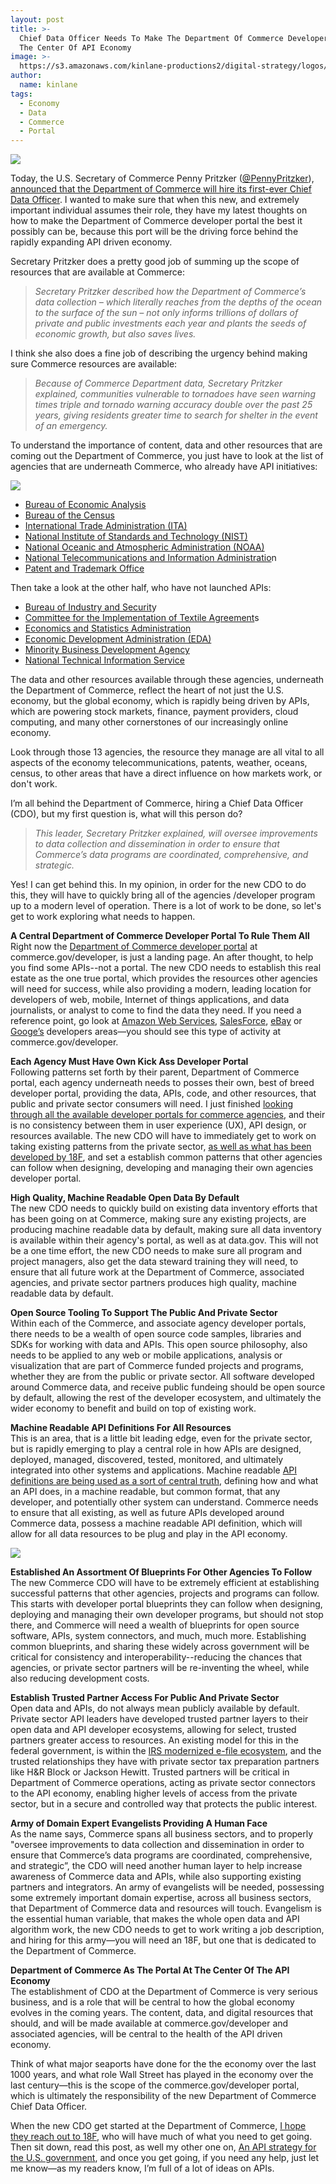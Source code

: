 ```yaml
---
layout: post
title: >-
  Chief Data Officer Needs To Make The Department Of Commerce Developer Portal
  The Center Of API Economy
image: >-
  https://s3.amazonaws.com/kinlane-productions2/digital-strategy/logos/commerce.png
author:
  name: kinlane
tags:
  - Economy
  - Data
  - Commerce
  - Portal
---
```

[![](https://s3.amazonaws.com/kinlane-productions2/digital-strategy/logos/commerce.png)](http://www.commerce.gov/)

Today, the U.S. Secretary of Commerce Penny Pritzker ([@PennyPritzker](https://twitter.com/PennyPritzker)), [announced that the Department of Commerce will hire its first-ever Chief Data Officer](http://www.commerce.gov/blog/2014/07/15/secretary-pritzker-discusses-power-government-data-and-announces-department-commerce). I wanted to make sure that when this new, and extremely important individual assumes their role, they have my latest thoughts on how to make the Department of Commerce developer portal the best it possibly can be, because this port will be the driving force behind the rapidly expanding API driven economy.

Secretary Pritzker does a pretty good job of summing up the scope of resources that are available at Commerce:

> _Secretary Pritzker described how the Department of Commerce’s data collection – which literally reaches from the depths of the ocean to the surface of the sun – not only informs trillions of dollars of private and public investments each year and plants the seeds of economic growth, but also saves lives._

I think she also does a fine job of describing the urgency behind making sure Commerce resources are available:

> _Because of Commerce Department data, Secretary Pritzker explained, communities vulnerable to tornadoes have seen warning times triple and tornado warning accuracy double over the past 25 years, giving residents greater time to search for shelter in the event of an emergency._

To understand the importance of content, data and other resources that are coming out the Department of Commerce, you just have to look at the list of agencies that are underneath Commerce, who already have API initiatives:

[![](https://s3.amazonaws.com/kinlane-productions2/matrix-dollar-sign.png)](http://www.usa.gov/directory/federal/department-of-commerce.shtml)

*   [Bureau of Economic Analysis](http://www.usa.gov/directory/federal/bureau-of-economic-analysis.shtml)
*   [Bureau of the Census](http://www.usa.gov/directory/federal/bureau-of-the-census.shtml)
*   [International Trade Administration (ITA)](http://www.usa.gov/directory/federal/inter-trade-administration.shtml)
*   [National Institute of Standards and Technology (NIST)](http://www.usa.gov/directory/federal/national-institute-of-standards-and-technology.shtml)
*   [National Oceanic and Atmospheric Administration (NOAA)](http://www.usa.gov/directory/federal/national-oceanic-and-atmospheric-administration.shtml)
*   [National Telecommunications and Information Administratio](http://www.usa.gov/directory/federal/national-telecommunications-and-information-administration.shtml)n
*   [Patent and Trademark Office](http://www.usa.gov/directory/federal/united-states-patent-and-trademark-office.shtml)

Then take a look at the other half, who have not launched APIs:

*   [Bureau of Industry and Securit](http://www.usa.gov/directory/federal/bureau-of-industry-and-security.shtml)y
*   [Committee for the Implementation of Textile Agreement](http://www.usa.gov/directory/federal/committee-for-the-implementation-of-textile-agreements.shtml)s
*   [Economics and Statistics Administration](http://www.usa.gov/directory/federal/economics-&-statistics-administration.shtml)
*   [Economic Development Administration (EDA)](http://www.usa.gov/directory/federal/economic-development-administration.shtml)
*   [Minority Business Development Agency](http://www.usa.gov/directory/federal/minority-business-development-agency.shtml)
*   [National Technical Information Service](http://www.usa.gov/directory/federal/national-technical-information-service.shtml)

The data and other resources available through these agencies, underneath the Department of Commerce, reflect the heart of not just the U.S. economy, but the global economy, which is rapidly being driven by APIs, which are powering stock markets, finance, payment providers, cloud computing, and many other cornerstones of our increasingly online economy.

Look through those 13 agencies, the resource they manage are all vital to all aspects of the economy telecommunications, patents, weather, oceans, census, to other areas that have a direct influence on how markets work, or don't work.

I’m all behind the Department of Commerce, hiring a Chief Data Officer (CDO), but my first question is, what will this person do? 

> _This leader, Secretary Pritzker explained, will oversee improvements to data collection and dissemination in order to ensure that Commerce’s data programs are coordinated, comprehensive, and strategic._

Yes! I can get behind this. In my opinion, in order for the new CDO to do this, they will have to quickly bring all of the agencies /developer program up to a modern level of operation. There is a lot of work to be done, so let's get to work exploring what needs to happen. 

**A Central Department of Commerce Developer Portal To Rule Them All**  
Right now the [Department of Commerce developer portal](http://www.commerce.gov/developer) at commerce.gov/developer, is just a landing page. An after thought, to help you find some APIs--not a portal. The new CDO needs to establish this real estate as the one true portal, which provides the resources other agencies will need for success, while also providing a modern, leading location for developers of web, mobile, Internet of things applications, and data journalists, or analyst to come to find the data they need. If you need a reference point, go look at [Amazon Web Services](https://aws.amazon.com/), [SalesForce](https://developer.salesforce.com/), [eBay](https://go.developer.ebay.com/) or [Googe’s](https://developers.google.com/) developers areas—you should see this type of activity at commerce.gov/developer.

**Each Agency Must Have Own Kick Ass Developer Portal**  
Following patterns set forth by their parent, Department of Commerce portal, each agency underneath needs to posses their own, best of breed developer portal, providing the data, APIs, code, and other resources, that public and private sector consumers will need. I just finished [looking through all the available developer portals for commerce agencies](http://apievangelist.com/2014/07/10/looking-at-77-federal-government-api-developer-portals-and-190-apis/), and their is no consistency between them in user experience (UX), API design, or resources available. The new CDO will have to immediately get to work on taking existing patterns from the private sector, [as well as what has been developed by 18F](https://github.com/18F/API-All-the-X), and set a establish common patterns that other agencies can follow when designing, developing and managing their own agencies developer portal.

**High Quality, Machine Readable Open Data By Default**  
The new CDO needs to quickly build on existing data inventory efforts that has been going on at Commerce, making sure any existing projects, are producing machine readable data by default, making sure all data inventory is available within their agency's portal, as well as at data.gov. This will not be a one time effort, the new CDO needs to make sure all program and project managers, also get the data steward training they will need, to ensure that all future work at the Department of Commerce, associated agencies, and private sector partners produces high quality, machine readable data by default.

**Open Source Tooling To Support The Public And Private Sector**  
Within each of the Commerce, and associate agency developer portals, there needs to be a wealth of open source code samples, libraries and SDKs for working with data and APIs. This open source philosophy, also needs to be applied to any web or mobile applications, analysis or visualization that are part of Commerce funded projects and programs, whether they are from the public or private sector. All software developed around Commerce data, and receive public fundeing should be open source by default, allowing the rest of the developer ecosystem, and ultimately the wider economy to benefit and build on top of existing work.

**Machine Readable API Definitions For All Resources**  
This is an area, that is a little bit leading edge, even for the private sector, but is rapidly emerging to play a central role in how APIs are designed, deployed, managed, discovered, tested, monitored, and ultimately integrated into other systems and applications. Machine readable [API definitions are being used as a sort of central truth](http://apievangelist.com/2014/07/15/an-api-definition-as-the-truth-in-the-api-contract/), defining how and what an API does, in a machine readable, but common format, that any developer, and potentially other system can understand. Commerce needs to ensure that all existing, as well as future APIs developed around Commerce data, possess a machine readable API definition, which will allow for all data resources to be plug and play in the API economy.

[![](https://s3.amazonaws.com/kinlane-productions2/federal-government/18f/18F_logo.png)](https://18f.gsa.gov/)

**Established An Assortment Of Blueprints For Other Agencies To Follow**  
The new Commerce CDO will have to be extremely efficient at establishing successful patterns that other agencies, projects and programs can follow. This starts with developer portal blueprints they can follow when designing, deploying and managing their own developer programs, but should not stop there, and Commerce will need a wealth of blueprints for open source software, APIs, system connectors, and much, much more. Establishing common blueprints, and sharing these widely across government will be critical for consistency and interoperability--reducing the chances that agencies, or private sector partners will be re-inventing the wheel, while also reducing development costs.

**Establish Trusted Partner Access For Public And Private Sector**  
Open data and APIs, do not always mean publicly available by default. Private sector API leaders have developed trusted partner layers to their open data and API developer ecosystems, allowing for select, trusted partners greater access to resources. An existing model for this in the federal government, is within the [IRS modernized e-file ecosystem](https://github.com/kinlane/irs-modernized-efile-blueprint), and the trusted relationships they have with private sector tax preparation partners like H&R Block or Jackson Hewitt. Trusted partners will be critical in Department of Commerce operations, acting as private sector connectors to the API economy, enabling higher levels of access from the private sector, but in a secure and controlled way that protects the public interest.

**Army of Domain Expert Evangelists Providing A Human Face**  
As the name says, Commerce spans all business sectors, and to properly "oversee improvements to data collection and dissemination in order to ensure that Commerce’s data programs are coordinated, comprehensive, and strategic”, the CDO will need another human layer to help increase awareness of Commerce data and APIs, while also supporting existing partners and integrators. An army of evangelists will be needed, possessing some extremely important domain expertise, across all business sectors, that Department of Commerce data and resources will touch. Evangelism is the essential human variable, that makes the whole open data and API algorithm work, the new CDO needs to get to work writing a job description, and hiring for this army—you will need an 18F, but one that is dedicated to the Department of Commerce.

**Department of Commerce As The Portal At The Center Of The API Economy**  
The establishment of CDO at the Department of Commerce is very serious business, and is a role that will be central to how the global economy evolves in the coming years. The content, data, and digital resources that should, and will be made available at commerce.gov/developer and associated agencies, will be central to the health of the API driven economy.

Think of what major seaports have done for the the economy over the last 1000 years, and what role Wall Street has played in the economy over the last century—this is the scope of the commerce.gov/developer portal, which is ultimately the responsibility of the new Department of Commerce Chief Data Officer.

When the new CDO get started at the Department of Commerce, [I hope they reach out to 18F](https://18f.gsa.gov/), who will have much of what you need to get going. Then sit down, read this post, as well my other one on, [An API strategy for the U.S. government](http://govfresh.com/2014/01/next-us-government-api-strategy/), and once you get going, if you need any help, just let me know—as my readers know, I’m full of a lot of ideas on APIs.